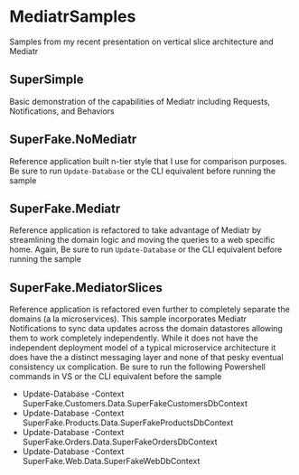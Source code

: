 # MediatrSamples
Samples from my recent presentation on vertical slice architecture and Mediatr

## SuperSimple

Basic demonstration of the capabilities of Mediatr including Requests, Notifications, and Behaviors

## SuperFake.NoMediatr

Reference application built n-tier style that I use for comparison purposes. Be sure to run 
`Update-Database` or the CLI equivalent before running the sample

## SuperFake.Mediatr

Reference application is refactored to take advantage of Mediatr by streamlining the domain logic and moving the queries to a web specific home.  Again, Be sure to run `Update-Database` or the CLI equivalent before running the sample

## SuperFake.MediatorSlices

Reference application is refactored even further to completely separate the domains (a la microservices).  This sample incorporates Mediatr Notifications to sync data updates across the domain datastores allowing them to work completely independently.  While it does not have the independent deployment model of a typical microservice architecture it does have the a distinct messaging layer and none of that pesky eventual consistency ux complication.  Be sure to run the following Powershell commands in VS or the CLI equivalent before the sample

- Update-Database -Context SuperFake.Customers.Data.SuperFakeCustomersDbContext
- Update-Database -Context SuperFake.Products.Data.SuperFakeProductsDbContext
- Update-Database -Context SuperFake.Orders.Data.SuperFakeOrdersDbContext
- Update-Database -Context SuperFake.Web.Data.SuperFakeWebDbContext
